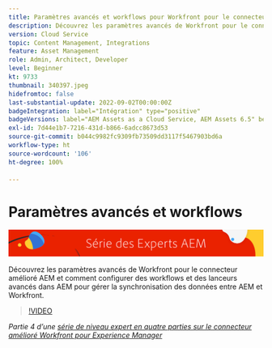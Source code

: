 ```yaml
---
title: Paramètres avancés et workflows pour Workfront pour le connecteur amélioré AEM
description: Découvrez les paramètres avancés de Workfront pour le connecteur amélioré AEM et comment configurer des workflows et des lanceurs avancés dans AEM pour gérer la synchronisation des données entre AEM et Workfront.
version: Cloud Service
topic: Content Management, Integrations
feature: Asset Management
role: Admin, Architect, Developer
level: Beginner
kt: 9733
thumbnail: 340397.jpeg
hidefromtoc: false
last-substantial-update: 2022-09-02T00:00:00Z
badgeIntegration: label="Intégration" type="positive"
badgeVersions: label="AEM Assets as a Cloud Service, AEM Assets 6.5" before-title="false"
exl-id: 7d44e1b7-7216-431d-b866-6adcc8673d53
source-git-commit: b044c9982fc9309fb73509dd3117f5467903bd6a
workflow-type: ht
source-wordcount: '106'
ht-degree: 100%

---
```


# Paramètres avancés et workflows

![AEM Experts Series.](./assets/banner.png)

Découvrez les paramètres avancés de Workfront pour le connecteur amélioré AEM et comment configurer des workflows et des lanceurs avancés dans AEM pour gérer la synchronisation des données entre AEM et Workfront.

>[!VIDEO](https://video.tv.adobe.com/v/340397?quality=12&learn=on)

_Partie 4 d’une [série de niveau expert en quatre parties sur le connecteur amélioré Workfront pour Experience Manager](./overview.md)_

